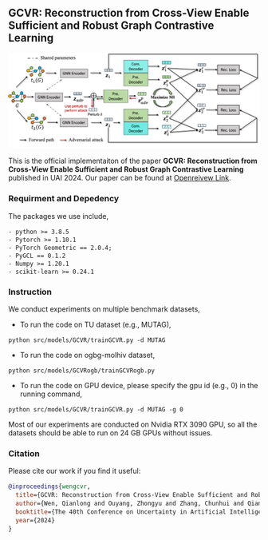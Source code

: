 ## GCVR: Reconstruction from Cross-View Enable Sufficient and Robust Graph Contrastive Learning

![GCVR](assest/GCVR.png)

This is the official implementaiton of the paper **GCVR: Reconstruction from Cross-View Enable Sufficient and Robust Graph Contrastive Learning** published in UAI 2024. Our paper can be found at [Openreivew Link](https://openreview.net/pdf?id=DA1zd1Qdon). 

### Requirment and Depedency 

The packages we use include,

```
- python >= 3.8.5
- Pytorch >= 1.10.1
- PyTorch Geometric == 2.0.4;
- PyGCL == 0.1.2
- Numpy >= 1.20.1
- scikit-learn >= 0.24.1
```

### Instruction 

We conduct experiments on multiple benchmark datasets, 

- To run the code on TU dataset (e.g., MUTAG),

```shell
python src/models/GCVR/trainGCVR.py -d MUTAG
```

- To run the code on ogbg-molhiv dataset,

```shell
python src/models/GCVRogb/trainGCVRogb.py
```

- To run the code on GPU device, please specify the gpu id (e.g., 0) in the running command,

```shell
python src/models/GCVR/trainGCVR.py -d MUTAG -g 0
```

Most of our experiments are conducted on Nvidia RTX 3090 GPU, so all the datasets should be able to run on 24 GB GPUs without issues. 

### Citation

Please cite our work if you find it useful:

```bibtex
@inproceedings{wengcvr,
  title={GCVR: Reconstruction from Cross-View Enable Sufficient and Robust Graph Contrastive Learning},
  author={Wen, Qianlong and Ouyang, Zhongyu and Zhang, Chunhui and Qian, Yiyue and Zhang, Chuxu and Ye, Yanfang},
  booktitle={The 40th Conference on Uncertainty in Artificial Intelligence},
  year={2024}
}
```

